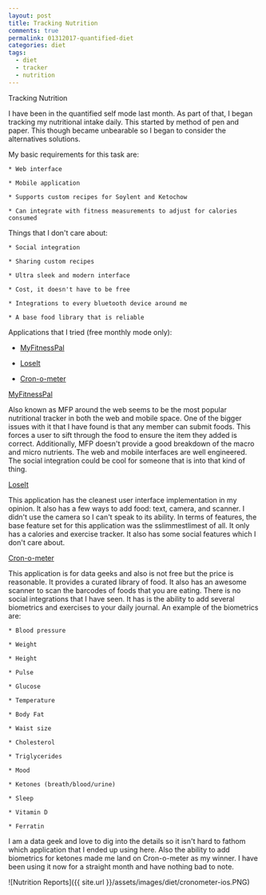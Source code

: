 ```yaml
---
layout: post
title: Tracking Nutrition
comments: true
permalink: 01312017-quantified-diet
categories: diet
tags:
  - diet
  - tracker
  - nutrition
---
```


Tracking Nutrition

I have been in the quantified self mode last month.  As part of that, I began tracking my nutritional intake daily.  This started by method of pen and paper.  This though became unbearable so I began to consider the alternatives solutions.

My basic requirements for this task are:


	* Web interface

	* Mobile application

	* Supports custom recipes for Soylent and Ketochow

	* Can integrate with fitness measurements to adjust for calories consumed

Things that I don't care about:

	* Social integration

	* Sharing custom recipes

	* Ultra sleek and modern interface

	* Cost, it doesn't have to be free 

	* Integrations to every bluetooth device around me

	* A base food library that is reliable

Applications that I tried (free monthly mode only):

*  [MyFitnessPal](www.myfitnesspal.com)

*  [LoseIt](https://www.loseit.com/)

*  [Cron-o-meter](cronometer.com)

[MyFitnessPal](www.myfitnesspal.com)

Also known as MFP around the web seems to be the most popular nutritional tracker in both the web and mobile space.  One of the bigger issues with it that I have found is that any member can submit foods.  This forces a user to sift through the food to ensure the item they added is correct.  Additionally, MFP doesn't provide a good breakdown of the macro and micro nutrients.  The web and mobile interfaces are well engineered.  The social integration could be cool for someone that is into that kind of thing.

[LoseIt](https://www.loseit.com/)

This application has the cleanest user interface implementation in my opinion.  It also has a few ways to add food: text, camera, and scanner.  I didn't use the camera so I can't speak to its ability.  In terms of features, the base feature set for this application was the sslimmestlimest of all.  It only has a calories and exercise tracker.  It also has some social features which I don't care about.

[Cron-o-meter](cronometer.com)

This application is for data geeks and also is not free but the price is reasonable.  It provides a curated library of food.  It also has an awesome scanner to scan the barcodes of foods that you are eating.  There is no social integrations that I have seen.  It has is the ability to add several biometrics and exercises to your daily journal.  An example of the biometrics are:

	* Blood pressure
	
	* Weight
	
	* Height
	
	* Pulse
	
	* Glucose
	
	* Temperature
	
	* Body Fat
	
	* Waist size
	
	* Cholesterol
	
	* Triglycerides
	
	* Mood
	
	* Ketones (breath/blood/urine)
	
	* Sleep
	
	* Vitamin D
	
	* Ferratin

I am a data geek and love to dig into the details so it isn't hard to fathom which application that I ended up using here.  Also the ability to add biometrics for ketones made me land on Cron-o-meter as my winner.  I have been using it now for a straight month and have nothing bad to note.

![Nutrition Reports]({{ site.url }}/assets/images/diet/cronometer-ios.PNG)
